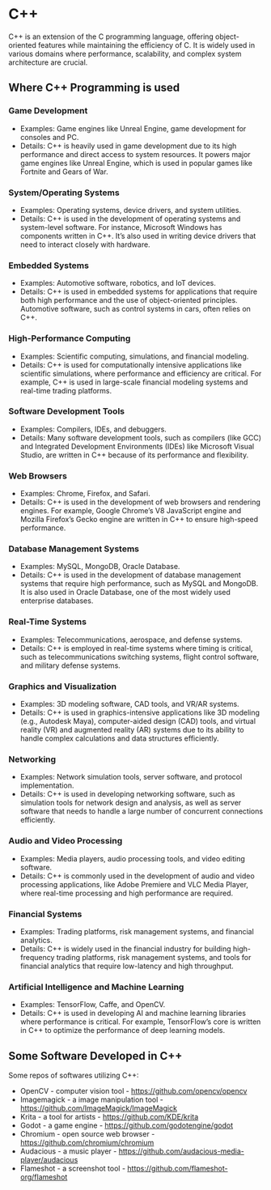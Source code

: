 # C++

C++ is an extension of the C programming language, offering object-oriented features while maintaining the efficiency of C. It is widely used in various domains where performance, scalability, and complex system architecture are crucial.

## Where C++ Programming is used

### Game Development

- Examples: Game engines like Unreal Engine, game development for consoles and PC.
- Details: C++ is heavily used in game development due to its high performance and direct access to system resources. It powers major game engines like Unreal Engine, which is used in popular games like Fortnite and Gears of War.

### System/Operating Systems

- Examples: Operating systems, device drivers, and system utilities.
- Details: C++ is used in the development of operating systems and system-level software. For instance, Microsoft Windows has components written in C++. It’s also used in writing device drivers that need to interact closely with hardware.

### Embedded Systems

- Examples: Automotive software, robotics, and IoT devices.
- Details: C++ is used in embedded systems for applications that require both high performance and the use of object-oriented principles. Automotive software, such as control systems in cars, often relies on C++.

### High-Performance Computing

- Examples: Scientific computing, simulations, and financial modeling.
- Details: C++ is used for computationally intensive applications like scientific simulations, where performance and efficiency are critical. For example, C++ is used in large-scale financial modeling systems and real-time trading platforms.

### Software Development Tools

- Examples: Compilers, IDEs, and debuggers.
- Details: Many software development tools, such as compilers (like GCC) and Integrated Development Environments (IDEs) like Microsoft Visual Studio, are written in C++ because of its performance and flexibility.

### Web Browsers

- Examples: Chrome, Firefox, and Safari.
- Details: C++ is used in the development of web browsers and rendering engines. For example, Google Chrome’s V8 JavaScript engine and Mozilla Firefox’s Gecko engine are written in C++ to ensure high-speed performance.

### Database Management Systems

- Examples: MySQL, MongoDB, Oracle Database.
- Details: C++ is used in the development of database management systems that require high performance, such as MySQL and MongoDB. It is also used in Oracle Database, one of the most widely used enterprise databases.

### Real-Time Systems

- Examples: Telecommunications, aerospace, and defense systems.
- Details: C++ is employed in real-time systems where timing is critical, such as telecommunications switching systems, flight control software, and military defense systems.

### Graphics and Visualization

- Examples: 3D modeling software, CAD tools, and VR/AR systems.
- Details: C++ is used in graphics-intensive applications like 3D modeling (e.g., Autodesk Maya), computer-aided design (CAD) tools, and virtual reality (VR) and augmented reality (AR) systems due to its ability to handle complex calculations and data structures efficiently.

### Networking

- Examples: Network simulation tools, server software, and protocol implementation.
- Details: C++ is used in developing networking software, such as simulation tools for network design and analysis, as well as server software that needs to handle a large number of concurrent connections efficiently.

### Audio and Video Processing

- Examples: Media players, audio processing tools, and video editing software.
- Details: C++ is commonly used in the development of audio and video processing applications, like Adobe Premiere and VLC Media Player, where real-time processing and high performance are required.

### Financial Systems

- Examples: Trading platforms, risk management systems, and financial analytics.
- Details: C++ is widely used in the financial industry for building high-frequency trading platforms, risk management systems, and tools for financial analytics that require low-latency and high throughput.

### Artificial Intelligence and Machine Learning

- Examples: TensorFlow, Caffe, and OpenCV.
- Details: C++ is used in developing AI and machine learning libraries where performance is critical. For example, TensorFlow’s core is written in C++ to optimize the performance of deep learning models.

## Some Software Developed in C++

Some repos of softwares utilizing C++:

- OpenCV - computer vision tool - <https://github.com/opencv/opencv>
- Imagemagick - a image manipulation tool - <https://github.com/ImageMagick/ImageMagick>
- Krita - a tool for artists - <https://github.com/KDE/krita>
- Godot - a game engine - <https://github.com/godotengine/godot>
- Chromium - open source web browser - <https://github.com/chromium/chromium>
- Audacious - a music player - <https://github.com/audacious-media-player/audacious>
- Flameshot - a screenshot tool - <https://github.com/flameshot-org/flameshot>